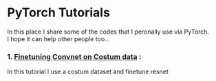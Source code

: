 # PyTorch Tutorials

In this place I share some of the codes that I peronally use via PyTorch. <br />
I hope it can help other people too...



### 1. [Finetuning Convnet on Costum data](https://github.com/isalirezag/PyTorch-Warm-Up/blob/master/Project2_Finetuning.ipynb) : <br/>
In this tutorial I use a costum dataset and finetune resnet
